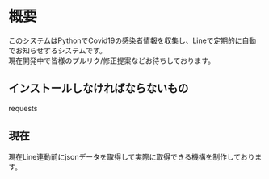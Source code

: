 # 概要
このシステムはPythonでCovid19の感染者情報を収集し、Lineで定期的に自動でお知らせするシステムです。  
現在開発中で皆様のプルリク/修正提案などお待ちしております。
## インストールしなければならないもの
requests
## 現在
現在Line連動前にjsonデータを取得して実際に取得できる機構を制作しております。
